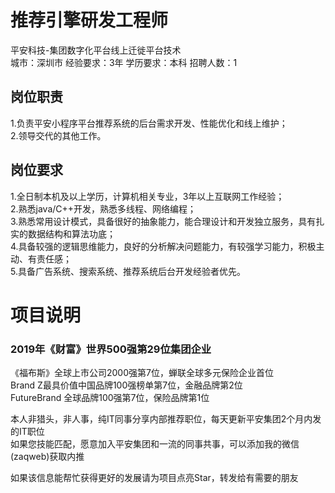 # 推荐引擎研发工程师
平安科技-集团数字化平台线上迁徙平台技术  
城市：深圳市 经验要求：3年 学历要求：本科  招聘人数：1

## 岗位职责
1.负责平安小程序平台推荐系统的后台需求开发、性能优化和线上维护；   
2.领导交代的其他工作。

## 岗位要求
1.全日制本机及以上学历，计算机相关专业，3年以上互联网工作经验；   
2.熟悉java/C++开发，熟悉多线程、网络编程；   
3.熟悉常用设计模式，具备很好的抽象能力，能合理设计和开发独立服务，具有扎实的数据结构和算法功底；   
4.具备较强的逻辑思维能力，良好的分析解决问题能力，有较强学习能力，积极主动、有责任感；   
5.具备广告系统、搜索系统、推荐系统后台开发经验者优先。

# 项目说明

### 2019年《财富》世界500强第29位集团企业
《福布斯》全球上市公司2000强第7位，蝉联全球多元保险企业首位  
Brand Z最具价值中国品牌100强榜单第7位，金融品牌第2位  
FutureBrand 全球品牌100强第7位，保险品牌第1位

本人非猎头，非人事，纯IT同事分享内部推荐职位，每天更新平安集团2个月内发的IT职位  
如果您技能匹配，愿意加入平安集团和一流的同事共事，可以添加我的微信(zaqweb)获取内推 

如果该信息能帮忙获得更好的发展请为项目点亮Star，转发给有需要的朋友




